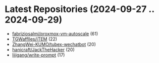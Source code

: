 # Latest Repositories (2024-09-27 .. 2024-09-29)

- [fabriziosalmi/proxmox-vm-autoscale](https://github.com/fabriziosalmi/proxmox-vm-autoscale) (61)
- [TGWafflles/iTEM](https://github.com/TGWafflles/iTEM) (22)
- [ZhangWei-KUMO/tubex-wechatbot](https://github.com/ZhangWei-KUMO/tubex-wechatbot) (20)
- [hanicraft/JackTheHacker](https://github.com/hanicraft/JackTheHacker) (20)
- [lijigang/write-prompt](https://github.com/lijigang/write-prompt) (17)
